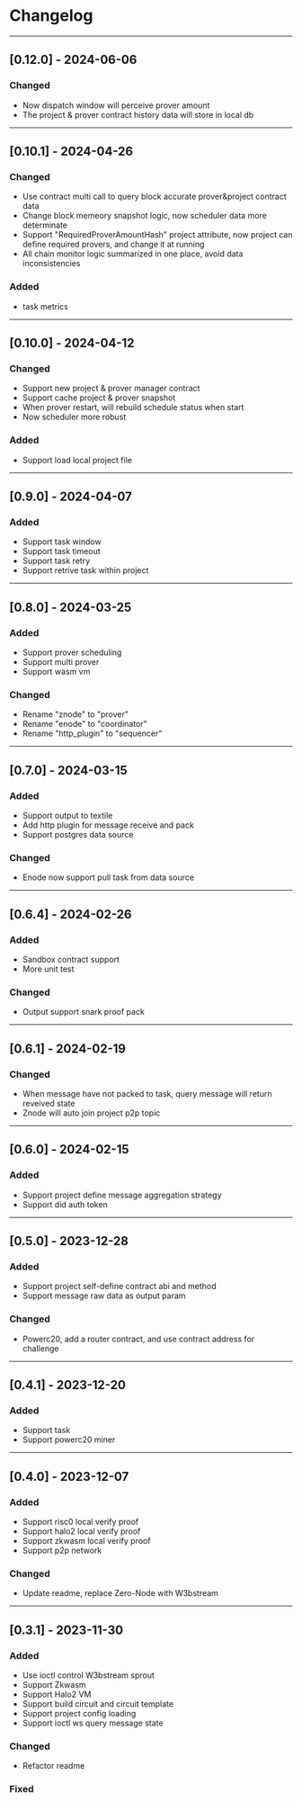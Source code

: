 # Changelog

---
## [0.12.0] - 2024-06-06

### Changed
- Now dispatch window will perceive prover amount
- The project & prover contract history data will store in local db

---
## [0.10.1] - 2024-04-26

### Changed
- Use contract multi call to query block accurate prover&project contract data
- Change block memeory snapshot logic, now scheduler data more determinate
- Support "RequiredProverAmountHash" project attribute, now project can define required provers, and change it at running
- All chain monitor logic summarized in one place, avoid data inconsistencies

### Added
- task metrics

---
## [0.10.0] - 2024-04-12

### Changed
- Support new project & prover manager contract
- Support cache project & prover snapshot
- When prover restart, will rebuild schedule status when start
- Now scheduler more robust

### Added
- Support load local project file

---
## [0.9.0] - 2024-04-07

### Added
- Support task window
- Support task timeout
- Support task retry
- Support retrive task within project

---
## [0.8.0] - 2024-03-25

### Added
- Support prover scheduling
- Support multi prover
- Support wasm vm

### Changed
- Rename "znode" to "prover"
- Rename "enode" to "coordinator"
- Rename "http_plugin" to "sequencer"

---
## [0.7.0] - 2024-03-15

### Added
- Support output to textile
- Add http plugin for message receive and pack
- Support postgres data source

### Changed
- Enode now support pull task from data source

---
## [0.6.4] - 2024-02-26

### Added
- Sandbox contract support
- More unit test

### Changed
- Output support snark proof pack

---
## [0.6.1] - 2024-02-19

### Changed
- When message have not packed to task, query message will return reveived state
- Znode will auto join project p2p topic

---
## [0.6.0] - 2024-02-15

### Added
- Support project define message aggregation strategy
- Support did auth token

---
## [0.5.0] - 2023-12-28

### Added
- Support project self-define contract abi and method
- Support message raw data as output param

### Changed
- Powerc20, add a router contract, and use contract address for challenge

---
## [0.4.1] - 2023-12-20

### Added
- Support task
- Support powerc20 miner

---
## [0.4.0] - 2023-12-07

### Added
- Support risc0 local verify proof
- Support halo2 local verify proof
- Support zkwasm local verify proof
- Support p2p network

### Changed
- Update readme, replace Zero-Node with W3bstream  

---
## [0.3.1] - 2023-11-30

### Added
- Use ioctl control W3bstream sprout
- Support Zkwasm
- Support Halo2 VM
- Support build circuit and circuit template
- Support project config loading
- Support ioctl ws query message state

### Changed
- Refactor readme

### Fixed

